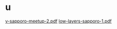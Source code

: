 # u

[v-sapporo-meetup-2.pdf](https://kitaharata.github.io/u/v-sapporo-meetup-2.pdf)
[low-layers-sapporo-1.pdf](https://kitaharata.github.io/u/low-layers-sapporo-1.pdf)
